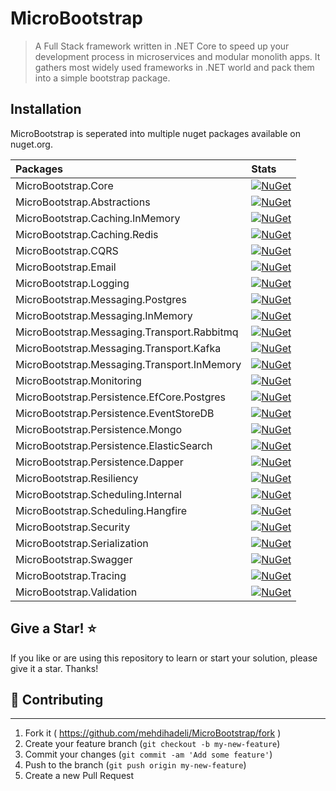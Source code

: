 # MicroBootstrap

> A Full Stack framework written in .NET Core to speed up your development process in microservices and modular monolith apps. It gathers most widely used frameworks in .NET world and pack them into a simple bootstrap package.

## Installation

MicroBootstrap is seperated into multiple nuget packages available on nuget.org.

| Packages | Stats |
:--- | :---
MicroBootstrap.Core | [![NuGet](https://buildstats.info/nuget/MicroBootstrap.Core?includePreReleases=true)](https://www.nuget.org/packages/MicroBootstrap.Core)
MicroBootstrap.Abstractions| [![NuGet](https://buildstats.info/nuget/MicroBootstrap.Abstractions?includePreReleases=true)](https://www.nuget.org/packages/MicroBootstrap.Abstraction)
MicroBootstrap.Caching.InMemory | [![NuGet](https://buildstats.info/nuget/MicroBootstrap.Caching.InMemory?includePreReleases=true)](https://www.nuget.org/packages/MicroBootstrap.Caching.InMemory)
MicroBootstrap.Caching.Redis| [![NuGet](https://buildstats.info/nuget/MicroBootstrap.Caching.Redis?includePreReleases=true)](https://www.nuget.org/packages/MicroBootstrap.Caching.Redis)
MicroBootstrap.CQRS| [![NuGet](https://buildstats.info/nuget/MicroBootstrap.CQRS?includePreReleases=true)](https://www.nuget.org/packages/MicroBootstrap.CQRS)
MicroBootstrap.Email| [![NuGet](https://buildstats.info/nuget/MicroBootstrap.Email?includePreReleases=true)](https://www.nuget.org/packages/MicroBootstrap.Email)
MicroBootstrap.Logging| [![NuGet](https://buildstats.info/nuget/MicroBootstrap.Logging?includePreReleases=true)](https://www.nuget.org/packages/MicroBootstrap.Logging)
MicroBootstrap.Messaging.Postgres| [![NuGet](https://buildstats.info/nuget/MicroBootstrap.Messaging.Postgres?includePreReleases=true)](https://www.nuget.org/packages/MicroBootstrap.Messaging.Postgres)
MicroBootstrap.Messaging.InMemory| [![NuGet](https://buildstats.info/nuget/MicroBootstrap.Messaging.InMemory?includePreReleases=true)](https://www.nuget.org/packages/MicroBootstrap.Messaging.InMemory)
MicroBootstrap.Messaging.Transport.Rabbitmq| [![NuGet](https://buildstats.info/nuget/MicroBootstrap.Messaging.Transport.Rabbitmq?includePreReleases=true)](https://www.nuget.org/packages/MicroBootstrap.Messaging.Transport.Rabbitmq)
MicroBootstrap.Messaging.Transport.Kafka| [![NuGet](https://buildstats.info/nuget/MicroBootstrap.Messaging.Transport.Kafka?includePreReleases=true)](https://www.nuget.org/packages/MicroBootstrap.Messaging.Transport.Kafka)
MicroBootstrap.Messaging.Transport.InMemory | [![NuGet](https://buildstats.info/nuget/MicroBootstrap.Messaging.Transport.InMemory?includePreReleases=true)](https://www.nuget.org/packages/MicroBootstrap.Messaging.Transport.InMemory)
MicroBootstrap.Monitoring| [![NuGet](https://buildstats.info/nuget/MicroBootstrap.Monitoring?includePreReleases=true)](https://www.nuget.org/packages/MicroBootstrap.Monitoring)
MicroBootstrap.Persistence.EfCore.Postgres| [![NuGet](https://buildstats.info/nuget/MicroBootstrap.Persistence.EfCore.Postgres?includePreReleases=true)](https://www.nuget.org/packages/MicroBootstrap.Persistence.EfCore.Postgres)
MicroBootstrap.Persistence.EventStoreDB| [![NuGet](https://buildstats.info/nuget/MicroBootstrap.Persistence.EventStoreDB?includePreReleases=true)](https://www.nuget.org/packages/MicroBootstrap.Persistence.EventStoreDB)
MicroBootstrap.Persistence.Mongo| [![NuGet](https://buildstats.info/nuget/MicroBootstrap.Persistence.Mongo?includePreReleases=true)](https://www.nuget.org/packages/MicroBootstrap.Persistence.Mongo)
MicroBootstrap.Persistence.ElasticSearch| [![NuGet](https://buildstats.info/nuget/MicroBootstrap.Persistence.ElasticSearch?includePreReleases=true)](https://www.nuget.org/packages/MicroBootstrap.Persistence.ElasticSearch)
MicroBootstrap.Persistence.Dapper | [![NuGet](https://buildstats.info/nuget/MicroBootstrap.Persistence.Dapper?includePreReleases=true)](https://www.nuget.org/packages/MicroBootstrap.Persistence.Dapper)
MicroBootstrap.Resiliency| [![NuGet](https://buildstats.info/nuget/MicroBootstrap.Resiliency?includePreReleases=true)](https://www.nuget.org/packages/MicroBootstrap.Resiliency)
MicroBootstrap.Scheduling.Internal| [![NuGet](https://buildstats.info/nuget/MicroBootstrap.Scheduling.Internal?includePreReleases=true)](https://www.nuget.org/packages/MicroBootstrap.Scheduling.Internal)
MicroBootstrap.Scheduling.Hangfire| [![NuGet](https://buildstats.info/nuget/MicroBootstrap.Scheduling.Hangfire?includePreReleases=true)](https://www.nuget.org/packages/MicroBootstrap.Scheduling.Hangfire)
MicroBootstrap.Security| [![NuGet](https://buildstats.info/nuget/MicroBootstrap.Security?includePreReleases=true)](https://www.nuget.org/packages/MicroBootstrap.Security)
MicroBootstrap.Serialization| [![NuGet](https://buildstats.info/nuget/MicroBootstrap.Serialization?includePreReleases=true)](https://www.nuget.org/packages/MicroBootstrap.Serialization)
MicroBootstrap.Swagger| [![NuGet](https://buildstats.info/nuget/MicroBootstrap.Swagger?includePreReleases=true)](https://www.nuget.org/packages/MicroBootstrap.Swagger)
MicroBootstrap.Tracing| [![NuGet](https://buildstats.info/nuget/MicroBootstrap.Tracing?includePreReleases=true)](https://www.nuget.org/packages/MicroBootstrap.Tracing)
MicroBootstrap.Validation| [![NuGet](https://buildstats.info/nuget/MicroBootstrap.Validation?includePreReleases=true)](https://www.nuget.org/packages/MicroBootstrap.Validation)

## Give a Star! ⭐️
If you like or are using this repository to learn or start your solution, please give it a star. Thanks!

## 🤝 Contributing
----------------
1. Fork it ( https://github.com/mehdihadeli/MicroBootstrap/fork )
2. Create your feature branch (`git checkout -b my-new-feature`)
3. Commit your changes (`git commit -am 'Add some feature'`)
4. Push to the branch (`git push origin my-new-feature`)
5. Create a new Pull Request 

